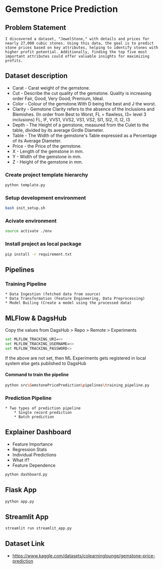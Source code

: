 # Gemstone Price Prediction

## Problem Statement

```I discovered a dataset, "JewelStone," with details and prices for nearly 27,000 cubic stones. Using this data, the goal is to predict stone prices based on key attributes, helping to identify stones with higher profit potential. Additionally, finding the top five most important attributes could offer valuable insights for maximizing profits.```


## Dataset description

* Carat	- Carat weight of the gemstone.
* Cut - Describe the cut quality of the gemstone. Quality is increasing order Fair, Good, Very Good, Premium, Ideal.
* Color - Colour of the gemstone.With D being the best and J the worst.
* Clarity - Gemstone Clarity refers to the absence of the Inclusions and Blemishes. (In order from Best to Worst, FL = flawless, I3= level 3 inclusions) FL, IF, VVS1, VVS2, VS1, VS2, SI1, SI2, I1, I2, I3
* Depth	- The Height of a gemstone, measured from the Culet to the table, divided by its average Girdle Diameter.
* Table - The Width of the gemstone's Table expressed as a Percentage of its Average Diameter.
* Price	- the Price of the gemstone.
* X	- Length of the gemstone in mm.
* Y	- Width of the gemstone in mm.
* Z	- Height of the gemstone in mm.


### Create project template hierarchy
```bash
python template.py
```

### Setup development environment
```bash
bash init_setup.sh
```

### Acivate environment
```bash
source activate ./env
```

### Install project as local package
```bash
pip install -r requirement.txt
```

## Pipelines
### Training Pipeline
    * Data Ingestion (fetched data from source)
    * Data Transformation (Feature Engineering, Data Preprocessing)
    * Model Builing (Create a model using the processed data)

## MLFlow & DagsHub
Copy the values from DagsHub > Repo > Remote > Experiments

```bash
set MLFLOW_TRACKING_URI=<>
set MLFLOW_TRACKING_USERNAME=<>
set MLFLOW_TRACKING_PASSWORD<>
```
If the above are not set, then ML Experiments gets registered in local system else gets published to DagsHub

#### Command to train the pipeline
```bash
python src\GemstonePricePrediction\pipelines\training_pipeline.py
```

### Prediction Pipeline
    * Two types of prediction pipeline
        * Single record prediction
        * Batch prediction


## Explainer Dashboard

* Feature Importance
* Regression Stats
* Individual Predictions
* What if?
* Feature Dependence

```bash
python dashboard.py
```

## Flask App
```bash
python app.py
```

## Streamlit App
```bash
streamlit run streamlit_app.py
```

## Dataset Link
* https://www.kaggle.com/datasets/colearninglounge/gemstone-price-prediction
